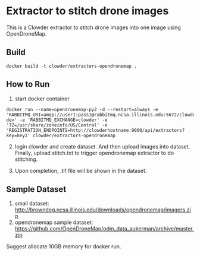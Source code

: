 Extractor to stitch drone images
=================================================

This is a Clowder extractor to stitch drone images into one image using OpenDroneMap.

## Build
```
docker build -t clowder/extractors-opendronemap .
```
## How to Run
1. start docker container
```
docker run --name=opendronemap-py2 -d --restart=always -e 'RABBITMQ_URI=amqp://user1:pass1@rabbitmq.ncsa.illinois.edu:5672/clowder-dev' -e 'RABBITMQ_EXCHANGE=clowder' -e 'TZ=/usr/share/zoneinfo/US/Central' -e 'REGISTRATION_ENDPOINTS=http://clowderhostname:9000/api/extractors?key=key1' clowder/extractors-opendronemap
```
2. login clowder and create dataset. And then upload images into dataset. Finally, upload stitch.txt to trigger opendronemap extractor to do stitching.

3. Upon completion, .tif file will be shown in the dataset.

## Sample Dataset
1. small dataset:
http://browndog.ncsa.illinois.edu/downloads/opendronemap/imagers.zip
2. opendronemap sample dataset:
https://github.com/OpenDroneMap/odm_data_aukerman/archive/master.zip


Suggest allocate 10GB memory for docker run.
